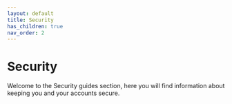 ```yaml
---
layout: default
title: Security
has_children: true
nav_order: 2
---
```


# Security

Welcome to the Security guides section, here you will find information about keeping you and your accounts secure.
